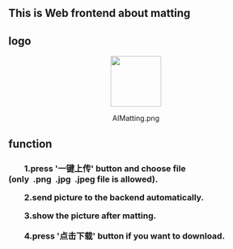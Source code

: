 ## This is Web frontend about matting

## logo
<div align=center>
<img src="https://github.com/HymEric/AIWebMatting/blob/master/web/logo.png" width="100" hegiht="100"/>
<p font-size: 6px;>AIMatting.png</p>
</div>

## function
<h3 font-size: 10px;>
    <p>
        &nbsp;&nbsp;&nbsp;&nbsp;&nbsp;&nbsp;&nbsp;&nbsp;1.press '一键上传' button and choose file (only&nbsp;&nbsp;.png&nbsp;&nbsp;.jpg&nbsp;&nbsp;.jpeg file is allowed).
    </p>
    <p>
        &nbsp;&nbsp;&nbsp;&nbsp;&nbsp;&nbsp;&nbsp;&nbsp;2.send picture to the backend automatically.
    </p>
    <p>
        &nbsp;&nbsp;&nbsp;&nbsp;&nbsp;&nbsp;&nbsp;&nbsp;3.show the picture after matting.
    </p>
    <p>
        &nbsp;&nbsp;&nbsp;&nbsp;&nbsp;&nbsp;&nbsp;&nbsp;4.press '点击下载' button if you want to download.
    </p>
</h3>
